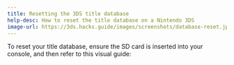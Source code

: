 ```yaml
---
title: Resetting the 3DS title database
help-desc: How to reset the title database on a Nintendo 3DS
image-url: https://3ds.hacks.guide/images/screenshots/database-reset.jpg
---
```


To reset your title database, ensure the SD card is inserted into your console, and then refer to this visual guide:
